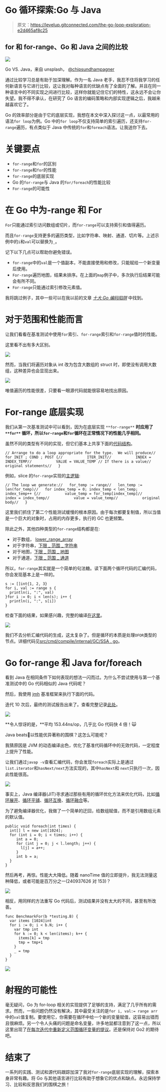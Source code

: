 # Go 循环探索:Go 与 Java

> 原文：<https://levelup.gitconnected.com/the-go-loop-exploration-e2d465af8c25>

## for 和 for-range、Go 和 Java 之间的比较

![](img/056572e6922d81748266ef5b1dad1e1f.png)

Go VS. Java，来自 unsplash， [@chipsundhampagner](https://unsplash.com/photos/diRzqWT67CA)

通过比较学习总是有助于加深理解。作为一名 Java 老手，我忍不住将我学习的任何新语言与它进行比较，这让我对每种语言的优缺点有了全面的了解。并且在同一种语言中的不同实现之间进行比较，这样你就能记住它们的特性，这永远不会让你失望。我不得不承认，在研究了 Go 语言的编码策略和内部实现逻辑之后，我越来越喜欢它了。

Go 的效率部分是由于它的底层实现，我想在本文中深入探讨这一点，以最常用的语法`for loop`为例。Go 中的`for loop`不仅支持简单的索引遍历，还支持`for-range`遍历，有点类似于 Java 中传统的`for`和`foreach`语法。让我送你下去。

# 关键要点

*   `for-range`和`for`的区别
*   `for-range`和`for`的性能
*   `for-range`的底层实现
*   Go 的`for-range`与 Java 的`for/foreach`的性能比较
*   `For-range`的可能性

# 在 Go 中为-range 和 For

`For`只能通过索引访问数组或切片，而`for-range`可以支持索引和值得遍历。

而且`for-range`支持更多的遍历类型，比如字符串、映射、通道、切片等。上述示例中的`i`和`val`可以替换为`_`。

记下以下几点可以帮助你避免错误。

*   `for-range`中的`val`是一个值副本，不能直接使用和修改，只能赋给一个新变量后使用。
*   `For-range`遍历地图，结果未排序。在上面的`map`例子中，多次执行后结果可能会有所不同。
*   `For-range`只能通过索引修改元素值。

我将跳过例子，其中一些可以在我以前的文章 [*十大 Go 编码陷阱*](https://laiyuanyuan-sg.medium.com/top-10-go-coding-traps-ff3a546ec9e6) 中找到。

# 对于范围和性能而言

让我们看看在基准测试中使用`for`索引、`for-range`索引和`for-range`值时的性能。

这里看不出有多大区别。

![](img/75d863deb7768689db39b5c4b401e2e7.png)

然而，当我们将遍历对象从 int 改为包含大数组的 struct 时，即使没有调用大数组，这种差异也会显现出来。

![](img/3a830fb3a8407580f062aa06a7eaef1e.png)

唯值遍历的性能很差，只要看一眼源代码就能很容易地找出原因。

# For-range 底层实现

我们从第一次基准测试中可以看到，因为在底层实现 `**for-range**` **时应用了`**for**` **循环，所以`for-range`和`for`循环在正常情况下的性能几乎相同。****

虽然不同的类型有不同的实现，但它们基本上共享下面的[代码结构](https://github.com/golang/gofrontend/blob/925ace70ac7426c3f8b5c0bfb75aa9601f071de4/go/statements.cc#L6538)。

```
// Arrange to do a loop appropriate for the type.  We will produce//   for INIT ; COND ; POST {//           ITER_INIT//           INDEX = INDEX_TEMP//           VALUE = VALUE_TEMP // If there is a value//           original statements//   }
```

例如，slice 的`for-range`实现的[主逻辑](https://github.com/golang/gofrontend/blob/925ace70ac7426c3f8b5c0bfb75aa9601f071de4/go/statements.cc#L6758):

```
// The loop we generate://   for_temp := range//   len_temp := len(for_temp)//   for index_temp = 0; index_temp < len_temp; index_temp++ {//           value_temp = for_temp[index_temp]//           index = index_temp//           value = value_temp//           original body//   }
```

这里我们抓住了第二个性能测试缓慢的根本原因。由于每次都要复制值，所以当值是一个巨大的对象时，占用的内存更多，执行的 GC 也更频繁。

除此之外，其他四种类型的`for-range`结构都是在:

*   对于数组， [lower_range_array](https://github.com/golang/gofrontend/blob/925ace70ac7426c3f8b5c0bfb75aa9601f071de4/go/statements.cc#L6641)
*   对于字符串，[下限 _ 范围 _ 字符串](https://github.com/golang/gofrontend/blob/925ace70ac7426c3f8b5c0bfb75aa9601f071de4/go/statements.cc#L6743)
*   对于地图，[下限 _ 范围 _ 地图](https://github.com/golang/gofrontend/blob/925ace70ac7426c3f8b5c0bfb75aa9601f071de4/go/statements.cc#L6992)
*   对于通道，[下限 _ 范围 _ 通道](https://github.com/golang/gofrontend/blob/925ace70ac7426c3f8b5c0bfb75aa9601f071de4/go/statements.cc#L7094)

所以，`for-range`其实就是一个简单的句法糖。读下面两个循环代码的汇编代码，你会发现基本上是一样的。

```
s := []int{1, 2, 3}
for i, val := range s {
  println(i, ":", val)
}for i := 0; i < len(s); i++ {
  println(i, ":", s[i])
}
```

检查下面的结果，如果感兴趣，完整的编译[在这里](https://gist.github.com/slaise/8cfdca8cad9d0510968d3b6a3aac838b)。

![](img/103c09c1527116d37306faedb755d7fa.png)

我们不去分析汇编代码的生成，这太复杂了。但是循环的本质是处理`OFOR`类型的节点。详细代码见[src/cmd/compile/internal/GC/SSA . go](http://cmd/compile/internal/gc/ssa.go)。

# Go for-range 和 Java for/foreach

看到 Java 在相同条件下如何表现的想法一闪而过。为什么不尝试使用与第一个基准测试中的 Go 代码相似的 Java 代码呢？

然后，我使用 [jmh](https://github.com/openjdk/jmh) 基准框架来执行下面的代码。

迭代 10 次后，最终的测试报告出来了。查看完整记录[此处](https://gist.github.com/slaise/53a858330cf012c1321808d2299a70d3)。

![](img/08b47e617256cdbfc18b42c14912ef5a.png)

**令人惊讶的是，**平均 153.44ns/op，几乎比 Go 代码快 4 倍！🙀

Java beats🤜以性能优异著称的围棋？这怎么可能呢？

我猜原因是 JVM 的动态编译出色，优化了基准代码循环中的无效代码，一定程度上提升了性能。

让我们通过`javap -v`查看汇编代码，你会发现`foreach`实际上是通过`list.iterator`和`hasNext/next`方法实现的，其中`hasNext`和 `next`只执行一次，因此性能很高。

![](img/74bb2f665bf288863a736ef276d85ce4.png)

事实上，Java 编译器(JIT)寻求通过那些有用的循环优化方法来优化代码，比如[循环展开](https://blogs.oracle.com/javamagazine/post/loop-unrolling)、[循环平铺](https://www.sciencedirect.com/topics/computer-science/loop-tiling)、[循环互换](http://underpop.online.fr/j/java/help/loop-interchange-compiler-java-programming-language.html.gz)、[循环融合](https://stackoverflow.com/questions/42804226/loop-fusion-of-stream-in-java-8-how-it-works-internally)等。

为了避免编译器优化，我做了一个简单的迂回，给数组赋值，而不是引用数组元素的默认值。

```
public void foreach(int times) {
  int[] l = new int[1024];
  for (int i = 0; i < times; i++) {
     int a = 0;
     for (int j = 0; j < l.length; j++) {
       l[j] = a++;
     }
     int b = a;
  }
}
```

然后再考，再惊。性能大大降低。随着 nanoTime 值的立即提升，我无法测量这种降低，或者可能是百万分之一(240937626 对 153)？

![](img/de4e7aa9af90f789a029481cda7d5f1e.png)

相反，用同样的方法重写 Go 代码后，测试结果并没有太大的不同，甚至有所改善。

```
func BenchmarkFor(b *testing.B) {
  var items [1024]int
  for i := 0; i < b.N; i++ {
    var tmp int
    for k := 0; k < len(items); k++ {
      items[k] = tmp
      tmp = tmp+1
    }
    _ = tmp
  }
}
```

![](img/f06e0741613963c99c567c5e174d290a.png)

# 射程的可能性

毫无疑问，Go 为 for-loop 相关的实现提供了足够的支持，满足了几乎所有的需求。然而，一些问题仍然没有解决，其中最受关注的是`for i, val:= range arr`中的`val`值复制。要使用它，你需要在循环中给一个新的变量赋值，这容易出错而且很麻烦。另一个令人头痛的问题是命名变量，许多地鼠都注意到了这一点，所以这里出现了[在每次迭代中重新定义范围循环变量的提议](https://github.com/golang/go/issues/20733)。还是保持对 Go2 的期待吧。

# 结束了

一系列的实践、测试和源代码跟踪加深了我对`for-range`底层实现的理解，探索本身非常有趣。将 Go 与其他语言进行比较有助于想象它的优点和缺点。永远保持学习、比较和反思我们的围棋之旅！